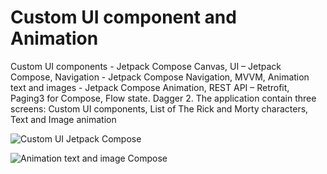# Custom UI component and Animation
Custom UI components - Jetpack Compose Canvas, UI – Jetpack Compose, Navigation - Jetpack Compose Navigation, MVVM, Animation text and images - Jetpack Compose Animation, REST API – Retrofit,  Paging3 for Compose, Flow state. Dagger 2.  The application contain three screens: Custom UI components, List of The Rick and Morty characters, Text and Image animation


![Custom UI Jetpack Compose](https://user-images.githubusercontent.com/83759412/158952983-a29910cf-70a4-4b29-9abd-f91755b601a2.gif)


![Animation text and image Compose](https://user-images.githubusercontent.com/83759412/158953037-1384944e-65df-4386-bea1-96e5eba63066.gif)
